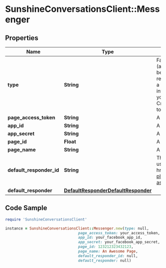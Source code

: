 # SunshineConversationsClient::Messenger

## Properties

Name | Type | Description | Notes
------------ | ------------- | ------------- | -------------
**type** | **String** | Facebook Messenger Setup steps: - Take note of your Facebook app ID and secret (apps can be created at developer.facebook.com); - The Facebook app must have been submitted to Meta for app review with the “pages_manage_metadata” (to retrieve Page Access Tokens for the Pages, apps that the app user administers and set a webhook) and “pages_messaging” (to send messages) permissions. - In order to integrate a Facebook Messenger app you must acquire a Page Access Token from your user. Once you have acquired a page access token from your user, call the Create Integration endpoint with your app secret and ID and the user’s page access token.  | [optional] [default to &#39;messenger&#39;]
**page_access_token** | **String** | A Facebook Page Access Token. | 
**app_id** | **String** | A Facebook App ID. | 
**app_secret** | **String** | A Facebook App Secret. | 
**page_id** | **Float** | A Facebook page ID. | [optional] 
**page_name** | **String** | A Facebook page name. | [optional] 
**default_responder_id** | **String** | The default responder ID for the integration. This is the ID of the responder that will be used to send messages to the user. For more information, refer to the &lt;a href&#x3D;\&quot;https://developer.zendesk.com/documentation/conversations/messaging-platform/programmable-conversations/switchboard/#default-integration-assignment\&quot;&gt;Switchboard guide&lt;/a&gt;.  | [optional] 
**default_responder** | [**DefaultResponderDefaultResponder**](DefaultResponderDefaultResponder.md) |  | [optional] 

## Code Sample

```ruby
require 'SunshineConversationsClient'

instance = SunshineConversationsClient::Messenger.new(type: null,
                                 page_access_token: your_access_token,
                                 app_id: your_facebook_app_id,
                                 app_secret: your_facebook_app_secret,
                                 page_id: 123212323432123,
                                 page_name: An Awesome Page,
                                 default_responder_id: null,
                                 default_responder: null)
```


